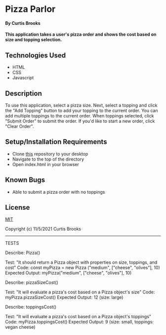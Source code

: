 # Pizza Parlor

#### By Curtis Brooks

#### This application takes a user's pizza order and shows the cost based on size and topping selection.

## Technologies Used

* HTML
* CSS
* Javascript

## Description

To use this application, select a pizza size. Next, select a topping and click the "Add Topping" button to add your topping to the current order. You can add multiple toppings to the current order. When toppings selected, click "Submit Order" to submit the order. If you'd like to start a new order, click "Clear Order".

## Setup/Installation Requirements

* Clone [this](https://github.com/curtisbrooks678/pizza-parlor) repository to your desktop
* Navigate to the top of the directory
* Open index.html in your browser

## Known Bugs

* Able to submit a pizza order with no toppings

## License

[MIT](https://en.wikipedia.org/wiki/MIT_License) 

Copyright (c) 11/5/2021 Curtis Brooks

_______________________

TESTS

Describe: Pizza()

Test: "It should return a Pizza object with properties on size, toppings, and cost"
Code: const myPizza = new Pizza ("medium", ["cheese", "olives"], 10)
Expected Output: myPizza("medium", ["cheese", "olives"], 10)

Describe: pizzaSizeCost()

Test: "It will evaluate a pizza's cost based on a Pizza object's size"
Code: myPizza.pizzaSizeCost()
Expected Output: 12 (size: large)

Describe: toppingsCost()

Test: "It will evaluate a pizza's cost based on a Pizza object's toppings"
Code: myPizza.toppingsCost()
Expected Output: 9 (size: small, toppings: vegan cheese)



